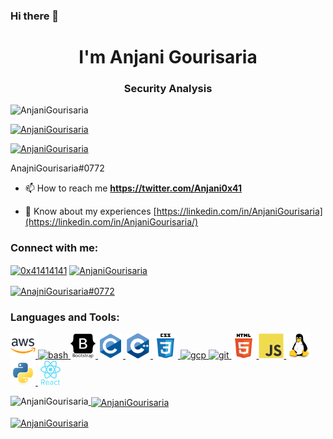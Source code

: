 ### Hi there 👋
<h1 align="center">I'm Anjani Gourisaria </h1>
<h3 align="center">Security Analysis</h3>

<p align="left"> <img src="https://komarev.com/ghpvc/?username=AnjaniGourisaria&label=Profile%20views&color=0e75b6&style=flat" alt="AnjaniGourisaria" /> </p>

<p align="left"> <a href="https://github.com/ryo-ma/github-profile-trophy"><img src="https://github-profile-trophy.vercel.app/?username=AnjaniGourisaria" alt="AnjaniGourisaria" /></a> </p>

<p align="left"> <a href="https://twitter.com/Anjani0x41" target="blank"><img src="https://img.shields.io/twitter/follow/Anjani0x41?logo=twitter&style=for-the-badge" alt="AnjaniGourisaria" /></a> </p>
AnajniGourisaria#0772

<!-- - 🔭 I’m currently working on ** <JOBS> ** -->

<!-- - 🌱 I’m currently learning **<Learing>** -->

<!-- - 💬 Ask me about **<Ask>** -->

- 📫 How to reach me **https://twitter.com/Anjani0x41**

- 📄 Know about my experiences [https://linkedin.com/in/AnjaniGourisaria](https://linkedin.com/in/AnjaniGourisaria/)

<h3 align="left">Connect with me:</h3>
<p align="left">
<a href="https://twitter.com/Anjani0x41" target="blank"><img align="center" src="https://raw.githubusercontent.com/rahuldkjain/github-profile-readme-generator/master/src/images/icons/Social/twitter.svg" alt="0x41414141" height="30" width="40" /></a>
<a href="https://linkedin.com/in/AnjaniGourisaria" target="blank"><img align="center" src="https://raw.githubusercontent.com/rahuldkjain/github-profile-readme-generator/master/src/images/icons/Social/linked-in-alt.svg" alt="AnjaniGourisaria" height="30" width="40" /></a>
</p>
<a href="https://discord.gg/AnajniGourisaria#0772" target="blank"><img align="center" src="https://raw.githubusercontent.com/rahuldkjain/github-profile-readme-generator/master/src/images/icons/Social/discord.svg" alt="AnajniGourisaria#0772" height="30" width="40" /></a>
<h3 align="left">Languages and Tools:</h3>
<p align="left"> <a href="https://aws.amazon.com" target="_blank"> <img src="https://raw.githubusercontent.com/devicons/devicon/master/icons/amazonwebservices/amazonwebservices-original-wordmark.svg" alt="aws" width="40" height="40"/> </a> <a href="https://www.gnu.org/software/bash/" target="_blank"> <img src="https://www.vectorlogo.zone/logos/gnu_bash/gnu_bash-icon.svg" alt="bash" width="40" height="40"/> </a> <a href="https://getbootstrap.com" target="_blank"> <img src="https://raw.githubusercontent.com/devicons/devicon/master/icons/bootstrap/bootstrap-plain-wordmark.svg" alt="bootstrap" width="40" height="40"/> </a> <a href="https://www.cprogramming.com/" target="_blank"> <img src="https://raw.githubusercontent.com/devicons/devicon/master/icons/c/c-original.svg" alt="c" width="40" height="40"/> </a> <a href="https://www.w3schools.com/cpp/" target="_blank"> <img src="https://raw.githubusercontent.com/devicons/devicon/master/icons/cplusplus/cplusplus-original.svg" alt="cplusplus" width="40" height="40"/> </a> <a href="https://www.w3schools.com/css/" target="_blank"> <img src="https://raw.githubusercontent.com/devicons/devicon/master/icons/css3/css3-original-wordmark.svg" alt="css3" width="40" height="40"/> </a> 
<a href="https://cloud.google.com" target="_blank"> <img src="https://www.vectorlogo.zone/logos/google_cloud/google_cloud-icon.svg" alt="gcp" width="40" height="40"/> </a> <a href="https://git-scm.com/" target="_blank"> <img src="https://www.vectorlogo.zone/logos/git-scm/git-scm-icon.svg" alt="git" width="40" height="40"/> </a> <a href="https://www.w3.org/html/" target="_blank"> <img src="https://raw.githubusercontent.com/devicons/devicon/master/icons/html5/html5-original-wordmark.svg" alt="html5" width="40" height="40"/> </a> <a href="https://developer.mozilla.org/en-US/docs/Web/JavaScript" target="_blank"> <img src="https://raw.githubusercontent.com/devicons/devicon/master/icons/javascript/javascript-original.svg" alt="javascript" width="40" height="40"/> </a> <a href="https://www.linux.org/" target="_blank"> <img src="https://raw.githubusercontent.com/devicons/devicon/master/icons/linux/linux-original.svg" alt="linux" width="40" height="40"/> </a> <a href="https://www.python.org" target="_blank"> <img src="https://raw.githubusercontent.com/devicons/devicon/master/icons/python/python-original.svg" alt="python" width="40" height="40"/> </a> <a href="https://reactjs.org/" target="_blank"> <img src="https://raw.githubusercontent.com/devicons/devicon/master/icons/react/react-original-wordmark.svg" alt="react" width="40" height="40"/></p>

<p><img align="left" src="https://github-readme-stats.vercel.app/api/top-langs?username=AnjaniGourisaria&show_icons=true&locale=en&layout=compact" alt="AnjaniGourisaria" /></p>

<p>&nbsp;<img align="center" src="https://github-readme-stats.vercel.app/api?username=AnjaniGourisaria&show_icons=true&locale=en" alt="AnjaniGourisaria" /></p>

<p><img align="center" src="https://github-readme-streak-stats.herokuapp.com/?user=AnjaniGourisaria&" alt="AnjaniGourisaria" /></p>

<!--
**AnjaniGourisaria/AnjaniGourisaria** is a ✨ _special_ ✨ repository because its `README.md` (this file) appears on your GitHub profile.

Here are some ideas to get you started:

- 🔭 I’m currently working on ...
- 🌱 I’m currently learning ...
- 👯 I’m looking to collaborate on ...
- 🤔 I’m looking for help with ...
- 💬 Ask me about ...
- 📫 How to reach me: ...
- 😄 Pronouns: ...
- ⚡ Fun fact: ...
-->
